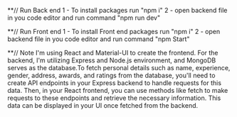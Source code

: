 **// Run Back end 
1 - To install packages run "npm i"
2 - open backend file in you code editor and run command "npm run dev"

**// Run Front end 
1 - To install Front end  packages run "npm i"
2 - open backend file in you code editor and run command "npm Start"

**// Note
I'm using React and Material-UI to create the frontend. For the backend, I'm utilizing Express and Node.js environment, and MongoDB serves as the database.To fetch personal details such 
as name, experience, gender, address, awards, and ratings from the database, you'll need to create API endpoints in your Express backend to handle requests for this data. 
Then, in your React frontend, you can use methods like fetch to make requests to these endpoints and retrieve the necessary information. This data can be displayed in your UI once fetched from the backend.
